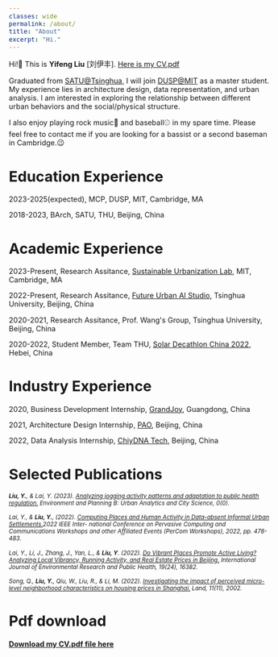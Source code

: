 ```yaml
---
classes: wide
permalink: /about/
title: "About"
excerpt: "Hi."
---
```

<style>
    body {
        font-size: 90%; /* This sets the font size to 80% of the original size */
    }
</style>

Hi!👋  This is **Yifeng Liu** [刘伊丰]. [Here is my CV.pdf](/assets/pdf/yifengCV.pdf)

Graduated from [SATU@Tsinghua](http://www.arch.tsinghua.edu.cn/column/Home), I will join [DUSP@MIT](https://dusp.mit.edu/) as a master student. My experience lies in architecture design, data representation, and urban analysis. I am interested in exploring the relationship between different urban behaviors and the social/physical structure. 

I also enjoy playing rock music🎵 and baseball⚾️ in my spare time. Please feel free to contact me if you are looking for a bassist or a second baseman in Cambridge.😉

# Education Experience
2023-2025(expected), MCP, DUSP, MIT, Cambridge, MA

2018-2023, BArch, SATU, THU, Beijing, China

# Academic Experience
2023-Present, Research Assitance, [Sustainable Urbanization Lab](http://sul.mit.edu), MIT, Cambridge, MA

2022-Present, Research Assitance, [Future Urban AI Studio](http://urbanintelligence.tech/eng.html), Tsinghua University, Beijing, China

2020-2021, Research Assitance, Prof. Wang's Group, Tsinghua University, Beijing, China

2020-2022, Student Member, Team THU, [Solar Decathlon China 2022](https://sdchina.org.cn/archives/2022), Hebei, China

# Industry Experience
2020, Business Development Internship, [GrandJoy](https://www.grandjoy.com/en/index.html), Guangdong, China

2021, Architecture Design Internship, [PAO](http://www.peoples-architecture.com/pao/en/), Beijing, China

2022, Data Analysis Internship, [ChiyDNA Tech](https://www.citydnatech.com), Beijing, China

# Selected Publications

<span style="font-size: 0.8em;"> ***Liu, Y.**, & Lai, Y. (2023). [Analyzing jogging activity patterns and adaptation to public health regulation.](https://journals.sagepub.com/doi/10.1177/23998083231193484) Environment and Planning B: Urban Analytics and City Science, 0(0).*</span>

<span style="font-size: 0.8em;"> *Lai, Y., & **Liu, Y.**, (2022). [Computing Places and Human Activity in Data-absent Informal Urban Settlements.](https://ieeexplore.ieee.org/document/9767381)2022 IEEE Inter-
national Conference on Pervasive Computing and Communications Workshops and other Affiliated Events (PerCom Workshops), 2022, pp. 478-483.*</span>

<span style="font-size: 0.8em;"> *Lai, Y., Li, J., Zhang, J., Yan, L., & <strong>Liu, Y</strong>. (2022). [Do Vibrant Places Promote Active Living? Analyzing Local Vibrancy, Running Activity, and Real Estate Prices in Beijing.](https://www.mdpi.com/1660-4601/19/24/16382) International Journal of Environmental Research and Public Health, 19(24), 16382.*</span>

<span style="font-size: 0.8em;"> *Song, Q., **Liu, Y.**, Qiu, W., Liu, R., & Li, M. (2022). [Investigating the impact of perceived micro-level neighborhood characteristics on housing prices in Shanghai.](https://www.mdpi.com/2073-445X/11/11/2002) Land, 11(11), 2002.*</span>


# Pdf download

**[Download my CV.pdf file here](/assets/pdf/yifengCV.pdf)**

